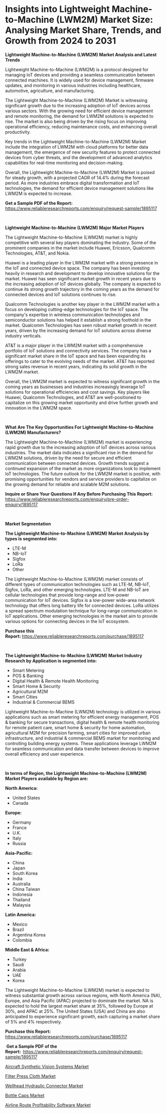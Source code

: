 <p><h1>Insights into Lightweight Machine-to-Machine (LWM2M) Market Size: Analysing Market Share, Trends, and Growth from 2024 to 2031</h1></p><p><strong>Lightweight Machine-to-Machine (LWM2M) Market Analysis and Latest Trends</strong></p>
<p><p>Lightweight Machine-to-Machine (LWM2M) is a protocol designed for managing IoT devices and providing a seamless communication between connected machines. It is widely used for device management, firmware updates, and monitoring in various industries including healthcare, automotive, agriculture, and manufacturing.</p><p>The Lightweight Machine-to-Machine (LWM2M) Market is witnessing significant growth due to the increasing adoption of IoT devices across various sectors. With the growing need for efficient device management and remote monitoring, the demand for LWM2M solutions is expected to rise. The market is also being driven by the rising focus on improving operational efficiency, reducing maintenance costs, and enhancing overall productivity.</p><p>Key trends in the Lightweight Machine-to-Machine (LWM2M) Market include the integration of LWM2M with cloud platforms for better data management, the emergence of new security features to protect connected devices from cyber threats, and the development of advanced analytics capabilities for real-time monitoring and decision-making.</p><p>Overall, the Lightweight Machine-to-Machine (LWM2M) Market is poised for steady growth, with a projected CAGR of 14.4% during the forecast period. As more industries embrace digital transformation and IoT technologies, the demand for efficient device management solutions like LWM2M is expected to increase.</p></p>
<p><strong>Get a Sample PDF of the Report:&nbsp;</strong> <a href="https://www.reliableresearchreports.com/enquiry/request-sample/1895117">https://www.reliableresearchreports.com/enquiry/request-sample/1895117</a></p>
<p>&nbsp;</p>
<p><strong>Lightweight Machine-to-Machine (LWM2M) Major Market Players</strong></p>
<p><p>The Lightweight Machine-to-Machine (LWM2M) market is highly competitive with several key players dominating the industry. Some of the prominent companies in the market include Huawei, Ericsson, Qualcomm Technologies, AT&T, and Nokia.</p><p>Huawei is a leading player in the LWM2M market with a strong presence in the IoT and connected device space. The company has been investing heavily in research and development to develop innovative solutions for the market. Huawei has seen significant market growth in recent years due to the increasing adoption of IoT devices globally. The company is expected to continue its strong growth trajectory in the coming years as the demand for connected devices and IoT solutions continues to rise.</p><p>Qualcomm Technologies is another key player in the LWM2M market with a focus on developing cutting-edge technologies for the IoT space. The company's expertise in wireless communication technologies and semiconductor solutions has helped it establish a strong foothold in the market. Qualcomm Technologies has seen robust market growth in recent years, driven by the increasing demand for IoT solutions across diverse industry verticals.</p><p>AT&T is a major player in the LWM2M market with a comprehensive portfolio of IoT solutions and connectivity services. The company has a significant market share in the IoT space and has been expanding its offerings to cater to the evolving needs of the market. AT&T has reported strong sales revenue in recent years, indicating its solid growth in the LWM2M market.</p><p>Overall, the LWM2M market is expected to witness significant growth in the coming years as businesses and industries increasingly leverage IoT solutions for operational efficiencies and cost savings. Key players like Huawei, Qualcomm Technologies, and AT&T are well-positioned to capitalize on this growing market opportunity and drive further growth and innovation in the LWM2M space.</p></p>
<p>&nbsp;</p>
<p><strong>What Are The Key Opportunities For Lightweight Machine-to-Machine (LWM2M) Manufacturers?</strong></p>
<p><p>The Lightweight Machine-to-Machine (LWM2M) market is experiencing rapid growth due to the increasing adoption of IoT devices across various industries. The market data indicates a significant rise in the demand for LWM2M solutions, driven by the need for secure and efficient communication between connected devices. Growth trends suggest a continued expansion of the market as more organizations look to implement IoT technologies. The future outlook for the LWM2M market is positive, with promising opportunities for vendors and service providers to capitalize on the growing demand for reliable and scalable M2M solutions.</p></p>
<p><strong>Inquire or Share Your Questions If Any Before Purchasing This Report:</strong> <a href="https://www.reliableresearchreports.com/enquiry/pre-order-enquiry/1895117">https://www.reliableresearchreports.com/enquiry/pre-order-enquiry/1895117</a></p>
<p>&nbsp;</p>
<p><strong>Market Segmentation</strong></p>
<p><strong>The Lightweight Machine-to-Machine (LWM2M) Market Analysis by types is segmented into:</strong></p>
<p><ul><li>LTE-M</li><li>NB-IoT</li><li>Sigfox</li><li>LoRa</li><li>Other</li></ul></p>
<p><p>The Lightweight Machine-to-Machine (LWM2M) market consists of different types of communication technologies such as LTE-M, NB-IoT, Sigfox, LoRa, and other emerging technologies. LTE-M and NB-IoT are cellular technologies that provide long-range and low-power communication for IoT devices. Sigfox is a low-power wide-area network technology that offers long battery life for connected devices. LoRa utilizes a spread spectrum modulation technique for long-range communication in IoT applications. Other emerging technologies in the market aim to provide various options for connecting devices in the IoT ecosystem.</p></p>
<p><strong>Purchase this Report:&nbsp;</strong><a href="https://www.reliableresearchreports.com/purchase/1895117">https://www.reliableresearchreports.com/purchase/1895117</a></p>
<p>&nbsp;</p>
<p><strong>The Lightweight Machine-to-Machine (LWM2M) Market Industry Research by Application is segmented into:</strong></p>
<p><ul><li>Smart Metering</li><li>POS & Banking</li><li>Digital Health & Remote Health Monitoring</li><li>Smart Home & Security</li><li>Agricultural M2M</li><li>Smart Cities</li><li>Industrial & Commercial BEMS</li></ul></p>
<p><p>Lightweight Machine-to-Machine (LWM2M) technology is utilized in various applications such as smart metering for efficient energy management, POS & banking for secure transactions, digital health & remote health monitoring for remote patient care, smart home & security for home automation, agricultural M2M for precision farming, smart cities for improved urban infrastructure, and industrial & commercial BEMS market for monitoring and controlling building energy systems. These applications leverage LWM2M for seamless communication and data transfer between devices to improve overall efficiency and user experience.</p></p>
<p>&nbsp;</p>
<p><strong>In terms of Region, the Lightweight Machine-to-Machine (LWM2M) Market Players available by Region are:</strong></p>
<p>
    <p> <strong> North America: </strong>
        <ul>
            <li>United States</li>
            <li>Canada</li>
        </ul>
        </p> 
    <p> <strong> Europe: </strong>
        <ul>
            <li>Germany</li>
            <li>France</li>
            <li>U.K.</li>
            <li>Italy</li>
            <li>Russia</li>
        </ul>
        </p> 
    <p> <strong> Asia-Pacific: </strong>
        <ul>
            <li>China</li>
            <li>Japan</li>
            <li>South Korea</li>
            <li>India</li>
            <li>Australia</li>
            <li>China Taiwan</li>
            <li>Indonesia</li>
            <li>Thailand</li>
            <li>Malaysia</li>
        </ul>
        </p> 
    <p> <strong> Latin America: </strong>
        <ul>
            <li>Mexico</li>
            <li>Brazil</li>
            <li>Argentina Korea</li>
            <li>Colombia</li>
        </ul>
        </p> 
    <p> <strong> Middle East & Africa: </strong>
        <ul>
            <li>Turkey</li>
            <li>Saudi</li>
            <li>Arabia</li>
            <li>UAE</li>
            <li>Korea</li>
        </ul>
    </p>
    </p>
<p><p>The Lightweight Machine-to-Machine (LWM2M) market is expected to witness substantial growth across various regions, with North America (NA), Europe, and Asia Pacific (APAC) projected to dominate the market. NA is expected to hold the largest market share at 35%, followed by Europe at 30%, and APAC at 25%. The United States (USA) and China are also anticipated to experience significant growth, each capturing a market share of 5% and 4% respectively.</p></p>
<p><strong>Purchase this Report: </strong><a href="https://www.reliableresearchreports.com/purchase/1895117">https://www.reliableresearchreports.com/purchase/1895117</a></p>
<p>&nbsp;<strong>Get a Sample PDF of the Report:&nbsp;&nbsp;</strong><a href="https://www.reliableresearchreports.com/enquiry/request-sample/1895117">https://www.reliableresearchreports.com/enquiry/request-sample/1895117</a></p>
<p><strong></strong></p>
<p><p><a href="https://fuschia-pecorino-a6d.notion.site/Aircraft-Synthetic-Vision-Systems-Market-Analysis-Examines-its-Scope-on-Growth-Opportunities-and-Fo-a06cd60d60ec4ee9a54d86315ef682fe">Aircraft Synthetic Vision Systems Market</a></p><p><a href="https://view.publitas.com/reportprime-1/filter-press-cloth-market-research-report-the-key-to-successful-business-strategy-forecasted-for-period-from-2024-2031/">Filter Press Cloth Market</a></p><p><a href="https://github.com/nicholepatriciadoylenwnrjr0/Market-Research-Report-List-1/blob/main/wellhead-hydraulic-connector-market.md">Wellhead Hydraulic Connector Market</a></p><p><a href="https://view.publitas.com/reportprime-1/bottle-caps-market-size-market-share-and-global-market-analysis-report-2024-2031/">Bottle Caps Market</a></p><p><a href="https://five-trouble-98a.notion.site/Airline-Route-Profitability-Software-Market-Size-Share-Trends-Analysis-Report-By-Application-Reg-f1f91245350e411482d98894b96257ec">Airline Route Profitability Software Market</a></p></p>